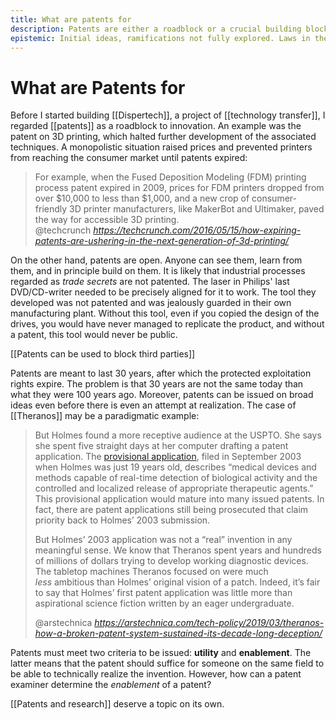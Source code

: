 ```yaml
---
title: What are patents for
description: Patents are either a roadblock or a crucial building block for innovation. What is the role of patents according to what you plan to do with them?
epistemic: Initial ideas, ramifications not fully explored. Laws in the US and the EU are different and thus require further specification
---
```

# What are Patents for
Before I started building [[Dispertech]], a project of [[technology transfer]], I regarded [[patents]] as a roadblock to innovation. An example was the patent on 3D printing, which halted further development of the associated techniques. A monopolistic situation raised prices and prevented printers from reaching the consumer market until patents expired:

<blockquote class="quoteback" darkmode="" data-title="How%20expiring%20patents%20are%20ushering%20in%20the%20next%20generation%20of%203D%20printing" data-author="@techcrunch" cite="https://techcrunch.com/2016/05/15/how-expiring-patents-are-ushering-in-the-next-generation-of-3d-printing/">
For example, when the Fused Deposition Modeling (FDM) printing process patent expired in 2009, prices for FDM printers dropped from over $10,000 to less than $1,000, and a new crop of consumer-friendly 3D printer manufacturers, like MakerBot and Ultimaker, paved the way for accessible 3D printing.
<footer>@techcrunch <cite><a href="https://techcrunch.com/2016/05/15/how-expiring-patents-are-ushering-in-the-next-generation-of-3d-printing/">https://techcrunch.com/2016/05/15/how-expiring-patents-are-ushering-in-the-next-generation-of-3d-printing/</a></cite></footer>
</blockquote>
<script note="" src="https://cdn.jsdelivr.net/gh/Blogger-Peer-Review/quotebacks@1/quoteback.js"></script>

On the other hand, patents are open. Anyone can see them, learn from them, and in principle build on them. It is likely that industrial processes regarded as *trade secrets* are not patented. The laser in Philips' last DVD/CD-writer needed to be precisely aligned for it to work. The tool they developed was not patented and was jealously guarded in their own manufacturing plant. Without this tool, even if you copied the design of the drives, you would have never managed to replicate the product, and without a patent, this tool would never be public. 

[[Patents can be used to block third parties]]

Patents are meant to last 30 years, after which the protected exploitation rights expire. The problem is that 30 years are not the same today than what they were 100 years ago. Moreover, patents can be issued on broad ideas even before there is even an attempt at realization. The case of [[Theranos]] may be a paradigmatic example:

<blockquote class="quoteback" darkmode="" data-title="Theranos%3A%20How%20a%20broken%20patent%20system%20sustained%20its%20decade-long%20deception" data-author="@arstechnica" cite="https://arstechnica.com/tech-policy/2019/03/theranos-how-a-broken-patent-system-sustained-its-decade-long-deception/">
<p>But Holmes found a more receptive audience at the USPTO. She says she spent five straight days at her computer drafting a patent application. The <a href="https://www.eff.org/document/holmes-provisional-application" target="_blank" rel="noopener">provisional application</a>, filed in September 2003 when Holmes was just 19 years old, describes “medical devices and methods capable of real-time detection of biological activity and the controlled and localized release of appropriate therapeutic agents.” This provisional application would mature into many issued patents. In fact, there are patent applications still being prosecuted that claim priority back to Holmes’ 2003 submission.</p>
<p>But Holmes’ 2003 application was not a “real” invention in any meaningful sense. We know that Theranos spent years and hundreds of millions of dollars trying to develop working diagnostic devices. The tabletop machines Theranos focused on were much <em>less&nbsp;</em>ambitious than Holmes’ original vision of a patch. Indeed, it’s fair to say that Holmes’ first patent application was little more than aspirational science fiction written by an eager undergraduate.</p>
<footer>@arstechnica <cite><a href="https://arstechnica.com/tech-policy/2019/03/theranos-how-a-broken-patent-system-sustained-its-decade-long-deception/">https://arstechnica.com/tech-policy/2019/03/theranos-how-a-broken-patent-system-sustained-its-decade-long-deception/</a></cite></footer>
</blockquote>
<script note="" src="https://cdn.jsdelivr.net/gh/Blogger-Peer-Review/quotebacks@1/quoteback.js"></script>

Patents must meet two criteria to be issued: **utility** and **enablement**. The latter means that the patent should suffice for someone on the same field to be able to technically realize the invention.  However, how can a patent examiner determine the *enablement* of a patent? 


[[Patents and research]] deserve a topic on its own. 